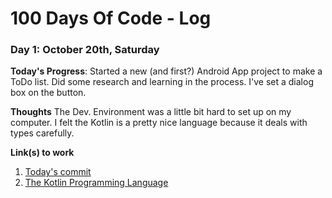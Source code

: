 # 100 Days Of Code - Log

### Day 1: October 20th, Saturday

**Today's Progress**: Started a new (and first?)  Android App project to make a ToDo list. Did some research and learning in the process. I've set a dialog box on the button.

**Thoughts** The Dev. Environment was a little bit hard to set up on my computer. I felt the Kotlin is a pretty nice language because it deals with types carefully.

**Link(s) to work**
1. [Today's commit](https://github.com/ikubaku/SeaLion/commit/ca6f564197dec0e0971cb4522166f86066bc80ab)
2. [The Kotlin Programming Language](https://kotlinlang.org)
